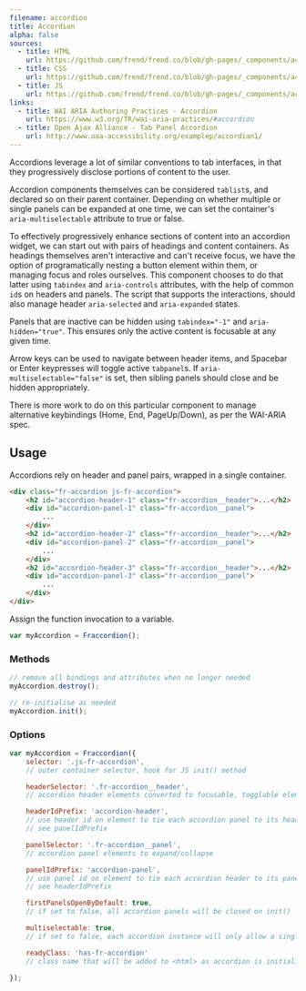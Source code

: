 ```yaml
---
filename: accordion
title: Accordion
alpha: false
sources:
  - title: HTML
    url: https://github.com/frend/frend.co/blob/gh-pages/_components/accordion/accordion.html
  - title: CSS
    url: https://github.com/frend/frend.co/blob/gh-pages/_components/accordion/accordion.css
  - title: JS
    url: https://github.com/frend/frend.co/blob/gh-pages/_components/accordion/accordion.js
links:
  - title: WAI ARIA Authoring Practices - Accordion
    url: https://www.w3.org/TR/wai-aria-practices/#accordion
  - title: Open Ajax Alliance - Tab Panel Accordion
    url: http://www.oaa-accessibility.org/examplep/accordian1/
---
```


Accordions leverage a lot of similar conventions to tab interfaces, in that they progressively disclose portions of content to the user.

Accordion components themselves can be considered `tablist`s, and declared so on their parent container. Depending on whether multiple or single panels can be expanded at one time, we can set the container's `aria-multiselectable` attribute to true or false.

To effectively progressively enhance sections of content into an accordion widget, we can start out with pairs of headings and content containers. As headings themselves aren't interactive and can't receive focus, we have the option of programatically nesting a button element within them, or managing focus and roles ourselves. This component chooses to do that latter using `tabindex` and `aria-controls` attributes, with the help of common `id`s on headers and panels. The script that supports the interactions, should also manage header `aria-selected` and `aria-expanded` states.

Panels that are inactive can be hidden using `tabindex="-1"` and `aria-hidden="true"`. This ensures only the active content is focusable at any given time.

Arrow keys can be used to navigate between header items, and Spacebar or Enter keypresses will toggle active `tabpanel`s. If `aria-multiselectable="false"` is set, then sibling panels should close and be hidden appropriately.

There is more work to do on this particular component to manage alternative keybindings (Home, End, PageUp/Down), as per the WAI-ARIA spec.

## Usage

Accordions rely on header and panel pairs, wrapped in a single container.

~~~ html
<div class="fr-accordion js-fr-accordion">
	<h2 id="accordion-header-1" class="fr-accordion__header">...</h2>
	<div id="accordion-panel-1" class="fr-accordion__panel">
		...
	</div>
	<h2 id="accordion-header-2" class="fr-accordion__header">...</h2>
	<div id="accordion-panel-2" class="fr-accordion__panel">
		...
	</div>
	<h2 id="accordion-header-3" class="fr-accordion__header">...</h2>
	<div id="accordion-panel-3" class="fr-accordion__panel">
		...
	</div>
</div>
~~~

Assign the function invocation to a variable.

~~~ js
var myAccordion = Fraccordion();
~~~

### Methods

~~~ js
// remove all bindings and attributes when no longer needed
myAccordion.destroy();

// re-initialise as needed
myAccordion.init();
~~~

### Options

~~~ js
var myAccordion = Fraccordion({
	selector: '.js-fr-accordion',
	// outer container selector, hook for JS init() method

	headerSelector: '.fr-accordion__header',
	// accordion header elements converted to focusable, togglable elements

	headerIdPrefix: 'accordion-header',
	// use header id on element to tie each accordion panel to its header
	// see panelIdPrefix

	panelSelector: '.fr-accordion__panel',
	// accordion panel elements to expand/collapse

	panelIdPrefix: 'accordion-panel',
	// use panel id on element to tie each accordion header to its panel
	// see headerIdPrefix

	firstPanelsOpenByDefault: true,
	// if set to false, all accordion panels will be closed on init()

	multiselectable: true,
	// if set to false, each accordion instance will only allow a single panel to be open at a time

	readyClass: 'has-fr-accordion'
	// class name that will be added to <html> as accordion is initialised

});
~~~
